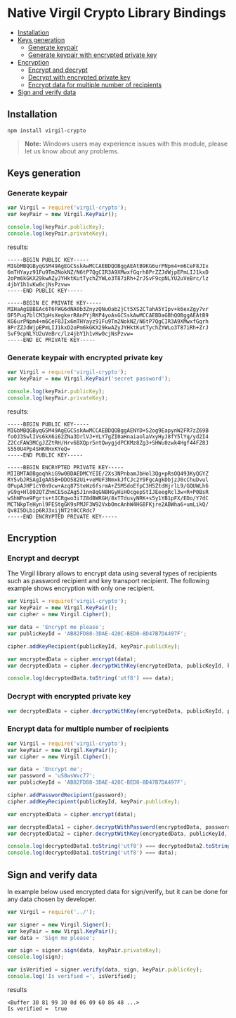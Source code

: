 
# Native Virgil Crypto Library Bindings

- [Installation](#installation)
- [Keys generation](#keys-generation)
    - [Generate keypair](#generate-keypair)
    - [Generate keypair with encrypted private key](#generate-keypair-with-encrypted-private-key)
- [Encryption](#encryption)
    - [Encrypt and decrypt](#encrypt-and-decrypt)
    - [Decrypt with encrypted private key](#decrypt-with-encrypted-private-key)
    - [Encrypt data for multiple number of recipients](#encrypt-data-for-multiple-number-of-recipients)
- [Sign and verify data](#sign-and-verify-data)

## Installation

```
npm install virgil-crypto
```

> **Note:**
> Windows users may experience issues with this module, please let us know about any problems.

## Keys generation

### Generate keypair

```javascript
var Virgil = require('virgil-crypto');
var keyPair = new Virgil.KeyPair();

console.log(keyPair.publicKey);
console.log(keyPair.privateKey);
```

results:

```
-----BEGIN PUBLIC KEY-----
MIGbMBQGByqGSM49AgEGCSskAwMCCAEBDQOBggAEAtB9KG6urPNpm4+m6CeF8JIx
6mTHYayz91Fu9Tm2NokNZ/N6tP7QgCIR3A9XMwxfGqrh8PrZZJdWjpEPmLIJ1kxD
2oPm6kGKX29kwAZyJYHktKutTychZYWLo3T87iRh+ZrJSvF9cpNLYU2uVeBrc/lz
4jbY1h1vKw0cjNsPzvw=
-----END PUBLIC KEY-----

-----BEGIN EC PRIVATE KEY-----
MIHaAgEBBEAc6T6FWG6dNA0b3ZnyzQNuOab2jCt5XS2CTahA5YIpv+k6exZgy7vr
DF5Puq7blCM3pHsXegkerRAnPYjRKP4yoAsGCSskAwMCCAEBDaGBhQOBggAEAtB9
KG6urPNpm4+m6CeF8JIx6mTHYayz91Fu9Tm2NokNZ/N6tP7QgCIR3A9XMwxfGqrh
8PrZZJdWjpEPmLIJ1kxD2oPm6kGKX29kwAZyJYHktKutTychZYWLo3T87iRh+ZrJ
SvF9cpNLYU2uVeBrc/lz4jbY1h1vKw0cjNsPzvw=
-----END EC PRIVATE KEY-----
```

### Generate keypair with encrypted private key

```javascript
var Virgil = require('virgil-crypto');
var keyPair = new Virgil.KeyPair('secret password');

console.log(keyPair.publicKey);
console.log(keyPair.privateKey);
```

results:

```
-----BEGIN PUBLIC KEY-----
MIGbMBQGByqGSM49AgEGCSskAwMCCAEBDQOBggAENYD+S2og9EapynW2FR7zZ69B
foOJ3SwlIVs6kX6i62ZNa3DrlVJ+YLY7gZI0aHnaiaolaVxyHyJ8fY5lYq/yd2I4
Z2CcFAW3MCgJZZtRH/Hrv6BXQpr5ntQwygjdPCKMz8Zg3+SHWu0zwk4Hgf44FZ8J
S550U4Pp4SHKRHxKYeQ=
-----END PUBLIC KEY-----

-----BEGIN ENCRYPTED PRIVATE KEY-----
MIIBMTA0BgoqhkiG9w0BDAEDMCYEIE/2Xs3NPnbamJbHol3Qg+pRsOQ493KyQGYZ
RY5vbJRSAgIgAASB+DDO582Ui+veMUF3NmxkJfCJc2Y9FgcAgkDbjzJ0cChuDvul
OPupAJHP1cY0n9cw+Azq87SteWz6fsrmA+ZSMSdoEfpC3H5ZtdHjrlL9/GQUWLh6
yG9q+Hl802QTZhmCESoZAg5J1nn8qGN8HGyHiHOcgepStIJEeegRcl3w+R+P0BsR
wShWPne9Pgrts+tICRgwo3i7Z8dBWRGH/8xTTdusyNRK+s5y1YB1pFX/EDo/Y7dC
MCTNkpTeHynl9FEStgGK9sPMJF3W92VxbOmcAnhW4HG8FKjre2ABWha6+umLikQ/
Qv8I5DLbip6RJ3xijNT2t0CCRdc7
-----END ENCRYPTED PRIVATE KEY-----
```

## Encryption

### Encrypt and decrypt

The Virgil library allows to encrypt data using several types of recipients such as password recipient and key transport recipient. The following example shows encryption with only one recipient.

```javascript
var Virgil = require('virgil-crypto');
var keyPair = new Virgil.KeyPair();
var cipher = new Virgil.Cipher();

var data = 'Encrypt me please';
var publicKeyId = 'AB82FD88-3DAE-420C-BED0-8D47B7DA497F';

cipher.addKeyRecipient(publicKeyId, keyPair.publicKey);

var encryptedData = cipher.encrypt(data);
var decryptedData = cipher.decryptWithKey(encryptedData, publicKeyId, keyPair.privateKey);

console.log(decryptedData.toString('utf8') === data);
```

### Decrypt with encrypted private key

```javascript
var decryptedData = cipher.decryptWithKey(encryptedData, publicKeyId, privateKey, privateKeyPassword);
```

### Encrypt data for multiple number of recipients

```javascript
var Virgil = require('virgil-crypto');
var keyPair = new Virgil.KeyPair();
var cipher = new Virgil.Cipher();

var data = 'Encrypt me';
var password = 'uS8wsWvc77';
var publicKeyId = 'AB82FD88-3DAE-420C-BED0-8D47B7DA497F';

cipher.addPasswordRecipient(password);
cipher.addKeyRecipient(publicKeyId, keyPair.publicKey);

var encryptedData = cipher.encrypt(data);

var decryptedData1 = cipher.decryptWithPassword(encryptedData, password);
var decryptedData2 = cipher.decryptWithKey(encryptedData, publicKeyId, keyPair.privateKey);

console.log(decryptedData1.toString('utf8') === decryptedData2.toString('utf8'));
console.log(decryptedData1.toString('utf8') === data);
```

## Sign and verify data

In example below used encrypted data for sign/verify, but it can be done for any data chosen by developer.

```javascript
var Virgil = require('../');

var signer = new Virgil.Signer();
var keyPair = new Virgil.KeyPair();
var data = 'Sign me please';

var sign = signer.sign(data, keyPair.privateKey);
console.log(sign);

var isVerified = signer.verify(data, sign, keyPair.publicKey);
console.log('Is verified =', isVerified);
```

results

```
<Buffer 30 81 99 30 0d 06 09 60 86 48 ...> 
Is verified =  true
```
</div>
</div>

<div class="col-md-12 col-md-offset-2 hidden-md hidden-xs hidden-sm">
<div class="docs-menu" data-ui="affix-docs">

<div class="menu-items-wrapper" data-ui="menu-items-wrapper"></div>
</div>
</div>
</div>
</div>
</section>
